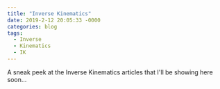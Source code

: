 ```yaml
---
title: "Inverse Kinematics"
date: 2019-2-12 20:05:33 -0000
categories: blog
tags:
  - Inverse
  - Kinematics
  - IK
---
```

A sneak peek at the Inverse Kinematics articles that I'll be showing here soon...

<!-- Load the Paper.js library -->
<script type="text/javascript" src="../../assets/js/three.js"></script>
<script type="text/javascript" src="../../assets/js/DragControls.js"></script>
<script type="text/javascript" src="../../assets/js/OrbitControls.js"></script>
<script type="text/javascript" src="../../assets/js/IK/IK.js" canvas="IK"></script>
<canvas id="IK" width="350" height="350"></canvas>